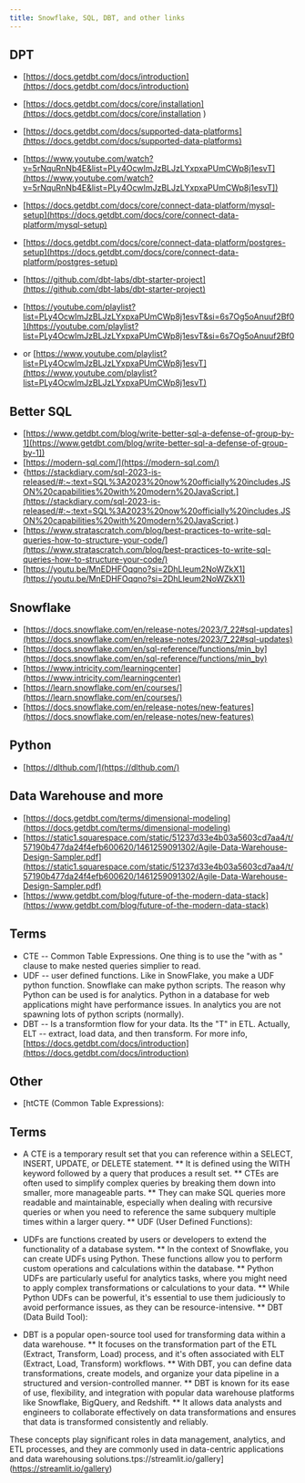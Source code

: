 ```yaml
---
title: Snowflake, SQL, DBT, and other links
---
```


## DPT
* [https://docs.getdbt.com/docs/introduction](https://docs.getdbt.com/docs/introduction) 
* [https://docs.getdbt.com/docs/core/installation](https://docs.getdbt.com/docs/core/installation )
* [https://docs.getdbt.com/docs/supported-data-platforms](https://docs.getdbt.com/docs/supported-data-platforms)
* [https://www.youtube.com/watch?v=5rNquRnNb4E&list=PLy4OcwImJzBLJzLYxpxaPUmCWp8j1esvT](https://www.youtube.com/watch?v=5rNquRnNb4E&list=PLy4OcwImJzBLJzLYxpxaPUmCWp8j1esvT])
* [https://docs.getdbt.com/docs/core/connect-data-platform/mysql-setup](https://docs.getdbt.com/docs/core/connect-data-platform/mysql-setup)
* [https://docs.getdbt.com/docs/core/connect-data-platform/postgres-setup](https://docs.getdbt.com/docs/core/connect-data-platform/postgres-setup)

* [https://github.com/dbt-labs/dbt-starter-project](https://github.com/dbt-labs/dbt-starter-project)

* [https://youtube.com/playlist?list=PLy4OcwImJzBLJzLYxpxaPUmCWp8j1esvT&si=6s7Og5oAnuuf2Bf0](https://youtube.com/playlist?list=PLy4OcwImJzBLJzLYxpxaPUmCWp8j1esvT&si=6s7Og5oAnuuf2Bf0
* or [https://www.youtube.com/playlist?list=PLy4OcwImJzBLJzLYxpxaPUmCWp8j1esvT](https://www.youtube.com/playlist?list=PLy4OcwImJzBLJzLYxpxaPUmCWp8j1esvT)

## Better SQL
* [https://www.getdbt.com/blog/write-better-sql-a-defense-of-group-by-1](https://www.getdbt.com/blog/write-better-sql-a-defense-of-group-by-1])
* [https://modern-sql.com/](https://modern-sql.com/)
* {https://stackdiary.com/sql-2023-is-released/#:~:text=SQL%3A2023%20now%20officially%20includes,JSON%20capabilities%20with%20modern%20JavaScript.](https://stackdiary.com/sql-2023-is-released/#:~:text=SQL%3A2023%20now%20officially%20includes,JSON%20capabilities%20with%20modern%20JavaScript.)
* [https://www.stratascratch.com/blog/best-practices-to-write-sql-queries-how-to-structure-your-code/](https://www.stratascratch.com/blog/best-practices-to-write-sql-queries-how-to-structure-your-code/)
* [https://youtu.be/MnEDHFOqqno?si=2DhLIeum2NoWZkX1](https://youtu.be/MnEDHFOqqno?si=2DhLIeum2NoWZkX1)

## Snowflake
* [https://docs.snowflake.com/en/release-notes/2023/7_22#sql-updates](https://docs.snowflake.com/en/release-notes/2023/7_22#sql-updates)
* [https://docs.snowflake.com/en/sql-reference/functions/min_by](https://docs.snowflake.com/en/sql-reference/functions/min_by)
* [https://www.intricity.com/learningcenter](https://www.intricity.com/learningcenter)
* [https://learn.snowflake.com/en/courses/](https://learn.snowflake.com/en/courses/)
* [https://docs.snowflake.com/en/release-notes/new-features](https://docs.snowflake.com/en/release-notes/new-features)

## Python
* [https://dlthub.com/](https://dlthub.com/)


## Data Warehouse and more
* [https://docs.getdbt.com/terms/dimensional-modeling](https://docs.getdbt.com/terms/dimensional-modeling)
* [https://static1.squarespace.com/static/51237d33e4b03a5603cd7aa4/t/57190b477da24f4efb600620/1461259091302/Agile-Data-Warehouse-Design-Sampler.pdf](https://static1.squarespace.com/static/51237d33e4b03a5603cd7aa4/t/57190b477da24f4efb600620/1461259091302/Agile-Data-Warehouse-Design-Sampler.pdf)
* [https://www.getdbt.com/blog/future-of-the-modern-data-stack](https://www.getdbt.com/blog/future-of-the-modern-data-stack)

## Terms
* CTE  -- Common Table Expressions. One thing is to use the "with as " clause to make nested queries simplier to read.
* UDF -- user defined functions. Like in SnowFlake, you make a UDF python function. Snowflake can make python scripts. The reason why Python can be used is for analytics. Python in a database for web applications
  might have performance issues. In analytics you are not spawning lots of python scripts (normally).
* DBT -- Is a transformtion flow for your data.  Its the "T" in ETL. Actually, ELT -- extract, load data, and then transform.  For more info, [https://docs.getdbt.com/docs/introduction](https://docs.getdbt.com/docs/introduction)

## Other
* [htCTE (Common Table Expressions):

## Terms
* A CTE is a temporary result set that you can reference within a SELECT, INSERT, UPDATE, or DELETE statement.
** It is defined using the WITH keyword followed by a query that produces a result set.
** CTEs are often used to simplify complex queries by breaking them down into smaller, more manageable parts.
** They can make SQL queries more readable and maintainable, especially when dealing with recursive queries or when you need to reference the same subquery multiple times within a larger query.
** UDF (User Defined Functions):

* UDFs are functions created by users or developers to extend the functionality of a database system.
** In the context of Snowflake, you can create UDFs using Python. These functions allow you to perform custom operations and calculations within the database.
** Python UDFs are particularly useful for analytics tasks, where you might need to apply complex transformations or calculations to your data.
** While Python UDFs can be powerful, it's essential to use them judiciously to avoid performance issues, as they can be resource-intensive.
** DBT (Data Build Tool):

* DBT is a popular open-source tool used for transforming data within a data warehouse.
** It focuses on the transformation part of the ETL (Extract, Transform, Load) process, and it's often associated with ELT (Extract, Load, Transform) workflows.
** With DBT, you can define data transformations, create models, and organize your data pipeline in a structured and version-controlled manner.
** DBT is known for its ease of use, flexibility, and integration with popular data warehouse platforms like Snowflake, BigQuery, and Redshift.
** It allows data analysts and engineers to collaborate effectively on data transformations and ensures that data is transformed consistently and reliably.

These concepts play significant roles in data management, analytics, and ETL processes, and they are commonly used in data-centric applications and data warehousing solutions.tps://streamlit.io/gallery](https://streamlit.io/gallery)